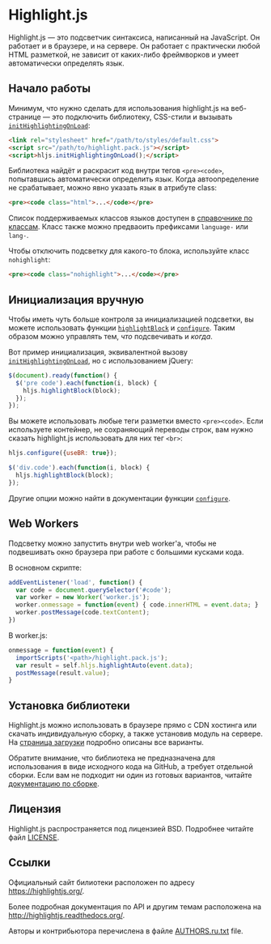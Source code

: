 # Highlight.js

Highlight.js — это подсветчик синтаксиса, написанный на JavaScript. Он работает
и в браузере, и на сервере. Он работает с практически любой HTML разметкой, не
зависит от каких-либо фреймворков и умеет автоматически определять язык.


## Начало работы

Минимум, что нужно сделать для использования highlight.js на веб-странице — это
подключить библиотеку, CSS-стили и вызывать [`initHighlightingOnLoad`][1]:

```html
<link rel="stylesheet" href="/path/to/styles/default.css">
<script src="/path/to/highlight.pack.js"></script>
<script>hljs.initHighlightingOnLoad();</script>
```

Библиотека найдёт и раскрасит код внутри тегов `<pre><code>`, попытавшись
автоматически определить язык. Когда автоопределение не срабатывает, можно явно
указать язык в атрибуте class:

```html
<pre><code class="html">...</code></pre>
```

Список поддерживаемых классов языков доступен в [справочнике по классам][8].
Класс также можно предваоить префиксами `language-` или `lang-`.

Чтобы отключить подсветку для какого-то блока, используйте класс `nohighlight`:

```html
<pre><code class="nohighlight">...</code></pre>
```

## Инициализация вручную

Чтобы иметь чуть больше контроля за инициализацией подсветки, вы можете
использовать функции [`highlightBlock`][2] и [`configure`][3]. Таким образом
можно управлять тем, *что* подсвечивать и *когда*.

Вот пример инициализация, эквивалентной вызову [`initHighlightingOnLoad`][1], но
с использованием jQuery:

```javascript
$(document).ready(function() {
  $('pre code').each(function(i, block) {
    hljs.highlightBlock(block);
  });
});
```

Вы можете использовать любые теги разметки вместо `<pre><code>`. Если
используете контейнер, не сохраняющий переводы строк, вам нужно сказать
highlight.js использовать для них тег `<br>`:

```javascript
hljs.configure({useBR: true});

$('div.code').each(function(i, block) {
  hljs.highlightBlock(block);
});
```

Другие опции можно найти в документации функции [`configure`][3].


## Web Workers

Подсветку можно запустить внутри web worker'а, чтобы не подвешивать окно
браузера при работе с большими кусками кода.

В основном скрипте:

```javascript
addEventListener('load', function() {
  var code = document.querySelector('#code');
  var worker = new Worker('worker.js');
  worker.onmessage = function(event) { code.innerHTML = event.data; }
  worker.postMessage(code.textContent);
})
```

В worker.js:

```javascript
onmessage = function(event) {
  importScripts('<path>/highlight.pack.js');
  var result = self.hljs.highlightAuto(event.data);
  postMessage(result.value);
}
```


## Установка библиотеки

Highlight.js можно использовать в браузере прямо с CDN хостинга или скачать
индивидуальную сборку, а также установив модуль на сервере. На
[страница загрузки][4] подробно описаны все варианты.

Обратите внимание, что библиотека не предназначена для использования в виде
исходного кода на GitHub, а требует отдельной сборки. Если вам не подходит ни
один из готовых вариантов, читайте [документацию по сборке][5].


## Лицензия

Highlight.js распространяется под лицензией BSD. Подробнее читайте файл
[LICENSE][10].


## Ссылки

Официальный сайт билиотеки расположен по адресу <https://highlightjs.org/>.

Более подробная документация по API и другим темам расположена на
<http://highlightjs.readthedocs.org/>.

Авторы и контрибьютора перечислена в файле [AUTHORS.ru.txt][9] file.

[1]: http://highlightjs.readthedocs.org/en/latest/api.html#inithighlightingonload
[2]: http://highlightjs.readthedocs.org/en/latest/api.html#highlightblock-block
[3]: http://highlightjs.readthedocs.org/en/latest/api.html#configure-options
[4]: https://highlightjs.org/download/
[5]: http://highlightjs.readthedocs.org/en/latest/building-testing.html
[8]: http://highlightjs.readthedocs.org/en/latest/css-classes-reference.html
[9]: https://github.com/isagalaev/highlight.js/blob/master/AUTHORS.ru.txt
[10]: https://github.com/isagalaev/highlight.js/blob/master/LICENSE
